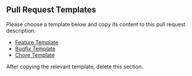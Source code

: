 ## Pull Request Templates

Please choose a template below and copy its content to this pull request description:

- [Feature Template](./.github/PULL_REQUEST_TEMPLATE/bug_fix.md)
- [Bugfix Template](./.github/PULL_REQUEST_TEMPLATE/documentation.md)
- [Chore Template](./.github/PULL_REQUEST_TEMPLATE/feature_request.md)

After copying the relevant template, delete this section.
